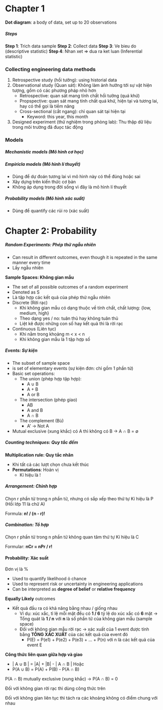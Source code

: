 # Chapter 1
**Dot diagram**: a body of data, set up to 20 observations
##### Steps
**Step 1**:  Trich data sample
**Step 2**: Collect data
**Step 3**: Ve bieu do (descriptive statistic) 
**Step 4**: Nhan xet => dua ra ket luan (Inferential statistic) 


### Collecting engineering data methods
1. Retrospective study (hồi tưởng): using historial data
2. Observational study (Quan sát): Không làm ảnh hưởng tới sự vật hiện tượng, gồm có các phương pháp nhỏ hơn
	- Retrospective: quan sát mang tính chất hồi tưởng (quá khứ)
	- Propspective: quan sát mang tính chất quá khứ, hiện tại và tương lai, hay có thể gọi là tiềm năng
	- Cross-sectional (cắt ngang): chỉ quan sát tại hiện tại
		- Keyword: this year, this month
3. Designed experiment (thử nghiệm trong phòng lab): Thu thập dữ liệu trong môi trường đã đuọc tác động

### Models
##### Mechanistic models (Mô hình cơ học)
##### Empiricla models (Mô hình lí thuyết)
- Dùng để dự đoán tương lai vì mô hình này có thể đúng hoặc sai
- Xây dựng trên kiến thức cơ bản
- Không áp dụng trong đời sống vì đây là mô hình lí thuyết

##### Probability models (Mô hình xác suất)
- Dùng để quantify các rủi ro (xác suất)


# Chapter 2: Probability
##### Random Experiments: Phép thử ngẫu nhiên
- Can result in different outcomes, even though it is repeated in the same manner every time
- Lấy ngẫu nhiên

**Sample Spaces: Không gian mẫu**
- The set of all possible outcomes of a random experiment
- Denoted as S
- Là tập hợp các kết quả của phép thử ngẫu nhiên
- Discrete (Rời rạc)
	- Khi không gian mẫu có dạng thuộc về tính chất, chất lượng: {low, medium, high}
	- Theo dạng yes / no: tuân thủ hay không tuân thủ
	- Liệt kê được những con số hay kết quả thì là rời rạc
- Continuous (Liên tục)
	- Khi nằm trong khoảng m < x < n
	- Khi không gian mẫu là 1 tập hợp số

##### Events: Sự kiện
- The subset of sample space
- is set of elementary events (sự kiện đơn: chỉ gồm 1 phần tử)
- Basic set operations:
	- The union (phép hợp tập hợp):
		- A ∪ B
		- A + B
		- A or B
	- The intersection (phép giao)
		- AB
		- A and B
		- A ∩ B
	- The complement (Bù)
		- A' -> Not A
- Mutual exclusive (xung khắc) có A thì không có B -> A ∩ B = ∅

##### Counting techniques: Quy tắc đếm
**Multiplication rule: Quy tắc nhân**
- Khi tất cả các lượt chọn chưa kết thúc
- **Permutations**: Hoán vị
	- Kí hiệu là !


##### Arrangement: Chỉnh hợp
Chọn r phần tử trong n phần tử, nhưng có sắp xếp theo thứ tự
Kí hiệu là P (Hồi lớp 11 là chữ A)

Formula: **n! / (n - r)!**

#####  Combination: Tổ hợp
Chọn r phần tử trong n phần tử không quan tâm thứ tự
Kí hiệu là C

Formular: **nCr = nPr / r!**

#### Probability: Xác suất
Đơn vị là %

- Used to quantify likelihood ỏ chance
- Used to represent risk or uncertainty in engineering applications
- Can be interpreted as **degree of belief** or **relative frequency**

**Equally Likely** outcomes
- Kết quả đầu ra có khả năng bằng nhau / giống nhau
	- Ví dụ: xúc xắc, tỉ lệ mỗi mặt đều có **1 / 6** tỷ lệ do xúc xắc có **6** mặt -> Tổng quát là **1 / n** với **n** là số phần tử của không gian mẫu (sample space)
	- Đối với không gian mẫu rời rạc -> xác xuất của 1 event được tính bằng **TỔNG XÁC XUẤT** của các kết quả của event đó
		- P(E) = P(e1) + P(e2) + P(e3) + ... + P(n) với n là các kết quả của event E

**Công thức liên quan giữa hợp và giao** 
- | A ∪ B | = |A| + |B| - | A ∩ B |
Hoặc
- P(A ∪ B) = P(A) + P(B) - P(A ∩ B)

P(A ∩ B) mutually exclusive (xung khắc) -> P(A ∩ B) = 0

Đối với không gian rời rạc thì dùng công thức trên

Đối với không gian liên tục thì tách ra các khoảng không có điểm chung với nhau